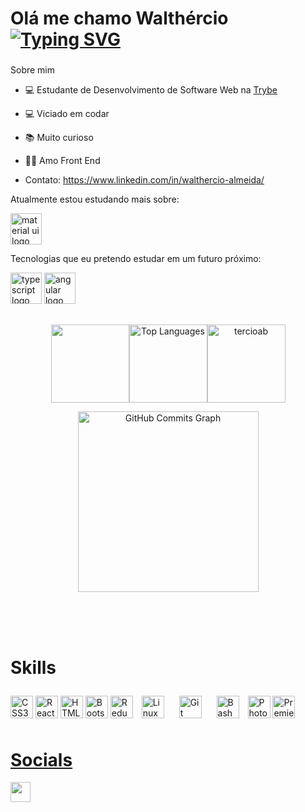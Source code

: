 


 Olá me chamo Walthércio<br/>
 [![Typing SVG](https://readme-typing-svg.demolab.com?font=Poppins&duration=2000&pause=500&color=000000&width=435&lines=seja+bem+vindo;ao+meu+github)](https://git.io/typing-svg)
====================================================================================================================================================
<div>
 
  

###

Sobre mim

- 💻 Estudante de Desenvolvimento de Software Web na [Trybe](https://www.betrybe.com/)


- 💻 Viciado em codar


- 📚 Muito curioso 


- 👨‍💻 Amo Front End

- Contato: https://www.linkedin.com/in/walthercio-almeida/

 Atualmente estou estudando mais sobre:
 
 <img alt="material ui logo" src="https://img.icons8.com/color/452/material-ui.png" width='50' height='50'  /> </br>
 
 Tecnologias que eu pretendo estudar em um futuro próximo:
 
  <img alt="typescript logo" src="https://cdn-icons-png.flaticon.com/512/5968/5968381.png" width='50' height='50'  />
  <img alt="angular logo" src="https://angular.io/assets/images/logos/angularjs/AngularJS-Shield.svg" width='50' height='50'  /></br>

##

<div align="center" style="display: flex; justify-content: center; align-items: center; align-conten: center; width: 80%; flex-wrap: wrap; margin: 0 auto;">
  <a href="https://github.com/tercioab" align="center"/>
    <img height="125em" src="https://github-readme-stats.vercel.app/api?username=tercioab&show_icons=true&hide=&count_private=true&title_color=0891b2&text_color=ffffff&icon_color=0891b2&bg_color=000000&hide_border=true&show_icons=true" />
  </a>
   <a href="https://github.com/tercioab" align="center"><img height="125em" src="https://github-readme-stats.vercel.app/api/top-langs/?username=tercioab&langs_count=10&title_color=0891b2&text_color=ffffff&icon_color=0891b2&bg_color=000000&hide_border=true&locale=en&custom_title=Top%20%Languages" alt="Top Languages" /></a>
 
  <a href="https://github.com/tercioab" />
    <img height="125em" src="https://github-readme-streak-stats.herokuapp.com/?user=tercioab&theme=react&locale=pt-br&date_format=n%2Fj%5B%2FY%5D&fire=FFFFFF&background=000000&ring=0891B2&currStreakLabel=FFFFFF&currStreakNum=FFFFFF&sideLabels=FFFFFF&dates=DDDDDA" alt="tercioab"/>
  </a>
 
 
  <a href="http://www.github.com/tercioab"><img height="289em" src="https://activity-graph.herokuapp.com/graph?username=tercioab&bg_color=000000&color=ffffff&line=0891b2&point=ffffff&area_color=0891b2&area=true&hide_border=true&custom_title=GitHub%20Commits%20Graph" alt="GitHub Commits Graph" /></a>
    

 
 


</div>

</br>
</br>
</br>

##



<h1 align="initial" >Skills</h1>
<p align="initial">
<a href="https://www.w3.org/TR/CSS/#css" target="_blank" rel="noreferrer"><img src="https://raw.githubusercontent.com/danielcranney/readme-generator/main/public/icons/skills/css3-colored.svg" width="36" height="36" alt="CSS3" /></a>
<a href="https://reactjs.org/" target="_blank" rel="noreferrer"><img src="https://raw.githubusercontent.com/danielcranney/readme-generator/main/public/icons/skills/react-colored.svg" width="36" height="36" alt="React" /></a>
<a href="https://developer.mozilla.org/en-US/docs/Glossary/HTML5" target="_blank" rel="noreferrer"><img src="https://raw.githubusercontent.com/danielcranney/readme-generator/main/public/icons/skills/html5-colored.svg" width="36" height="36" alt="HTML5" /></a>
<a href="https://getbootstrap.com/" target="_blank" rel="noreferrer"><img src="https://raw.githubusercontent.com/danielcranney/readme-generator/main/public/icons/skills/bootstrap-colored.svg" width="36" height="36" alt="Bootstrap" /></a>
<a href="https://redux.js.org/" target="_blank" rel="noreferrer"><img src="https://raw.githubusercontent.com/danielcranney/readme-generator/main/public/icons/skills/redux-colored.svg" width="36" height="36" alt="Redux" /></a>
<img style="margin: 10px" src="https://profilinator.rishav.dev/skills-assets/linux-original.svg" alt="Linux" height="36" />
<img style="margin: 10px" src="https://profilinator.rishav.dev/skills-assets/git-scm-icon.svg" alt="Git" height="36" />
<img style="margin: 10px" src="https://profilinator.rishav.dev/skills-assets/gnu_bash-icon.svg" alt="Bash" height="36" /></a>
<a href="https://www.adobe.com/uk/products/photoshop.html" target="_blank" rel="noreferrer"><img src="https://raw.githubusercontent.com/danielcranney/readme-generator/main/public/icons/skills/photoshop-colored.svg" width="36" height="36" alt="Photoshop" /></a>
<a href="https://www.adobe.com/uk/products/premiere.html" target="_blank" rel="noreferrer"><img src="https://raw.githubusercontent.com/danielcranney/readme-generator/main/public/icons/skills/premierepro-colored.svg" width="36" height="36" alt="Premiere Pro" />

</p>

<h1 align="initial" >Socials</h1>


<p align="initial"> <a href="https://www.linkedin.com/in/walthercio-almeida/" target="_blank" rel="noreferrer"><img src="https://raw.githubusercontent.com/danielcranney/readme-generator/main/public/icons/socials/linkedin.svg" width="32" height="32" /></a></p>
